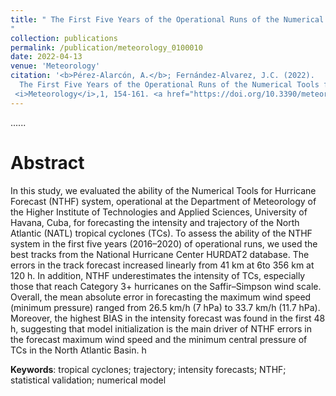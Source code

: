 ```yaml
---
title: " The First Five Years of the Operational Runs of the Numerical Tools for Hurricane Forecast (NTHF) during the North Atlantic Tropical Cyclone Season
"
collection: publications
permalink: /publication/meteorology_0100010
date: 2022-04-13
venue: 'Meteorology'
citation: '<b>Pérez-Alarcón, A.</b>; Fernández-Alvarez, J.C. (2022).
  The First Five Years of the Operational Runs of the Numerical Tools for Hurricane Forecast (NTHF) during the North Atlantic Tropical Cyclone Season
 <i>Meteorology</i>,1, 154-161. <a href="https://doi.org/10.3390/meteorology1020010" tarjet = blank> https://doi.org/10.3390/meteorology1020010' </a>
---
```


......  

# Abstract

In this study, we evaluated the ability of the Numerical Tools for Hurricane Forecast (NTHF)
system, operational at the Department of Meteorology of the Higher Institute of Technologies and
Applied Sciences, University of Havana, Cuba, for forecasting the intensity and trajectory of the
North Atlantic (NATL) tropical cyclones (TCs). To assess the ability of the NTHF system in the first
five years (2016–2020) of operational runs, we used the best tracks from the National Hurricane
Center HURDAT2 database. The errors in the track forecast increased linearly from 41 km at 6to 356 km at 120 h. 
In addition, NTHF underestimates the intensity of TCs, especially those that
reach Category 3+ hurricanes on the Saffir–Simpson wind scale. Overall, the mean absolute error
in forecasting the maximum wind speed (minimum pressure) ranged from 26.5 km/h (7 hPa) to
33.7 km/h (11.7 hPa). Moreover, the highest BIAS in the intensity forecast was found in the first 48 h,
suggesting that model initialization is the main driver of NTHF errors in the forecast maximum wind
speed and the minimum central pressure of TCs in the North Atlantic Basin.
h





<b>Keywords</b>:    tropical cyclones; trajectory; intensity forecasts; NTHF; statistical validation; numerical model





